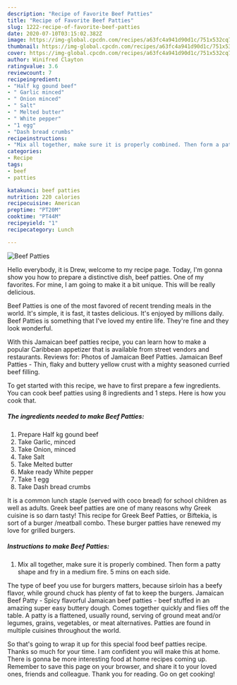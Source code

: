 ```yaml
---
description: "Recipe of Favorite Beef Patties"
title: "Recipe of Favorite Beef Patties"
slug: 1222-recipe-of-favorite-beef-patties
date: 2020-07-10T03:15:02.382Z
image: https://img-global.cpcdn.com/recipes/a63fc4a941d90d1c/751x532cq70/beef-patties-recipe-main-photo.jpg
thumbnail: https://img-global.cpcdn.com/recipes/a63fc4a941d90d1c/751x532cq70/beef-patties-recipe-main-photo.jpg
cover: https://img-global.cpcdn.com/recipes/a63fc4a941d90d1c/751x532cq70/beef-patties-recipe-main-photo.jpg
author: Winifred Clayton
ratingvalue: 3.6
reviewcount: 7
recipeingredient:
- "Half kg gound beef"
- " Garlic minced"
- " Onion minced"
- " Salt"
- " Melted butter"
- " White pepper"
- "1 egg"
- "Dash bread crumbs"
recipeinstructions:
- "Mix all together, make sure it is properly combined. Then form a patty shape and fry in a medium fire. 5 mins on each side."
categories:
- Recipe
tags:
- beef
- patties

katakunci: beef patties 
nutrition: 220 calories
recipecuisine: American
preptime: "PT20M"
cooktime: "PT44M"
recipeyield: "1"
recipecategory: Lunch

---
```



![Beef Patties](https://img-global.cpcdn.com/recipes/a63fc4a941d90d1c/751x532cq70/beef-patties-recipe-main-photo.jpg)

Hello everybody, it is Drew, welcome to my recipe page. Today, I'm gonna show you how to prepare a distinctive dish, beef patties. One of my favorites. For mine, I am going to make it a bit unique. This will be really delicious.

Beef Patties is one of the most favored of recent trending meals in the world. It's simple, it is fast, it tastes delicious. It's enjoyed by millions daily. Beef Patties is something that I've loved my entire life. They're fine and they look wonderful.

With this Jamaican beef patties recipe, you can learn how to make a popular Caribbean appetizer that is available from street vendors and restaurants. Reviews for: Photos of Jamaican Beef Patties. Jamaican Beef Patties - Thin, flaky and buttery yellow crust with a mighty seasoned curried beef filling.


To get started with this recipe, we have to first prepare a few ingredients. You can cook beef patties using 8 ingredients and 1 steps. Here is how you cook that.

<!--inarticleads1-->

##### The ingredients needed to make Beef Patties:

1. Prepare Half kg gound beef
1. Take  Garlic, minced
1. Take  Onion, minced
1. Take  Salt
1. Take  Melted butter
1. Make ready  White pepper
1. Take 1 egg
1. Take Dash bread crumbs


It is a common lunch staple (served with coco bread) for school children as well as adults. Greek beef patties are one of many reasons why Greek cuisine is so darn tasty! This recipe for Greek Beef Patties, or Biftekia, is sort of a burger /meatball combo. These burger patties have renewed my love for grilled burgers. 

<!--inarticleads2-->

##### Instructions to make Beef Patties:

1. Mix all together, make sure it is properly combined. Then form a patty shape and fry in a medium fire. 5 mins on each side.


The type of beef you use for burgers matters, because sirloin has a beefy flavor, while ground chuck has plenty of fat to keep the burgers. Jamaican Beef Patty - Spicy flavorful Jamaican beef patties - beef stuffed in an amazing super easy buttery dough. Comes together quickly and flies off the table. A patty is a flattened, usually round, serving of ground meat and/or legumes, grains, vegetables, or meat alternatives. Patties are found in multiple cuisines throughout the world. 

So that's going to wrap it up for this special food beef patties recipe. Thanks so much for your time. I am confident you will make this at home. There is gonna be more interesting food at home recipes coming up. Remember to save this page on your browser, and share it to your loved ones, friends and colleague. Thank you for reading. Go on get cooking!
